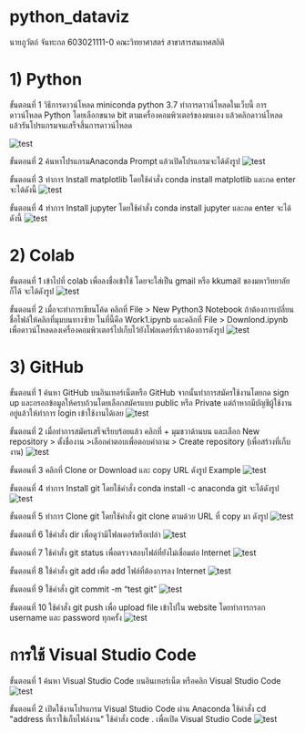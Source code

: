 # python_dataviz

นายภูวัตถ์ จันทะกล 603021111-0
คณะวิทยาศาสตร์ สาขาสารสนเทศสถิติ

# 1) Python
ขั้นตอนที่ 1 วิธีการดาวน์โหลด miniconda python 3.7 ทำการดาวน์โหลดในเว็บนี้ การดาวน์โหลด Python โดยเลือกขนาด bit ตามเครื่องคอมพิวเตอร์ของตนเอง แล้วคลิกดาวน์โหลด แล้วรันโปรแกรมจนเสร็จสิ้นการดาวน์โหลด

![test](1.png)

ขั้นตอนที่ 2 ค้นหาโปรแกรมAnaconda Prompt แล้วเปิดโปรแกรมจะได้ดังรูป
![test](2.png)

ขั้นตอนที่ 3 ทำการ Install matplotlib โดยใช้คำสั่ง conda install matplotlib และกด enter จะได้ดังนี้
![test](mat.png)

ขั้นตอนที่ 4 ทำการ Install jupyter โดยใช้คำสั่ง conda install jupyter และกด enter จะได้ดังนี้
![test](jupyter.png)

# 2) Colab
ขั้นตอนที่ 1 เข้าไปที่ colab เพื่อลงชื่อเข้าใช้ โดยจะใส่เป็น gmail หรือ kkumail ของมหาวิทยาลัยก็ได้ จะได้ดังรูป
![test](colab1.png)

ขั้นตอนที่ 2 เมื่อจะทำการเขียนโค้ด คลิกที่ File > New Python3 Notebook ถ้าต้องการเปลี่ยนชื่อไฟล์ให้คลิกที่มุมบนทางซ้าย ในที่นี้คือ Work1.ipynb และคลิกที่ File > Downlond.ipynb เพื่อดาวน์โหลดลงเครื่องคอมพิวเตอร์ไปเก็บไว้ยังโฟลเดอร์ที่เราต้องการดังรูป
![test](colab2.png)

# 3) GitHub
ขั้นตอนที่ 1 ค้นหา GitHub บนอินเทอร์เน็ตหรือ GitHub จากนั้นทำการสมัครใช้งานโดยกด sign up และกรอกข้อมูลให้ครบถ้วนโดยเลือกสมัครแบบ public หรือ Private แต่ถ้าหากมีบัญชีผู้ใช้งานอยู่แล้วให้ทำการ login เข้าใช้งานได้เลย
![test](gittt.png)

ขั้นตอนที่ 2 เมื่อทำการสมัครเสร็จเรียบร้อยแล้ว คลิกที่ + มุมขวาด้านบน และเลือก New repository > ตั้งชื่องาน >เลือกคำตอบเพื่อตอบคำถาม > Create repository (เพื่อสร้างที่เก็บงาน)
![test](git1.png)

ขั้นตอนที่ 3 คลิกที่ Clone or Download และ copy URL ดังรูป Example
![test](link.png)

ขั้นตอนที่ 4 ทำการ Install git โดยใช้คำสั่ง conda install -c anaconda git จะได้ดังรูป
![test](ingit.png)

ขั้นตอนที่ 5 ทำการ Clone git โดยใช้คำสั่ง git clone ตามด้วย URL ที่ copy มา ดังรูป
![test](pythongit.png)

ขั้นตอนที่ 6 ใช้คำสั่ง dir เพื่อดูว่ามีโฟลเดอร์หรือเปล่า
![test](dir.png)

ขั้นตอนที่ 7 ใช้คำสั่ง git status เพื่อตรวจสอบไฟล์ที่ยังไม่เชื่อมต่อ Internet
![test](status.png)

ขั้นตอนที่ 8 ใช้คำสั่ง git add เพื่อ add ไฟล์ที่ต้องการลง Internet
![test](add.png)

ขั้นตอนที่ 9 ใช้คำสั่ง git commit -m “test git”
![test](commit.png)

ขั้นตอนที่ 10 ใช้คำสั่ง git push เพื่อ upload file เข้าไปใน website โดยทำการกรอก username และ password ทุกครั้ง
![test](push.png)

# การใช้ Visual Studio Code
ขั้นตอนที่ 1 ค้นหา Visual Studio Code บนอินเทอร์เน็ต หรือคลิก Visual Studio Code
![test](viz1.png)

ขั้นตอนที่ 2 เปิดใช้งานโปรแกรม Visual Studio Code ผ่าน Anaconda ใช้คำสั่ง cd "address ที่เราใช้เก็บไฟล์งาน" ใช้คำสั่ง code . เพื่อเปิด Visual Studio Code
![test](oopviz.png)





